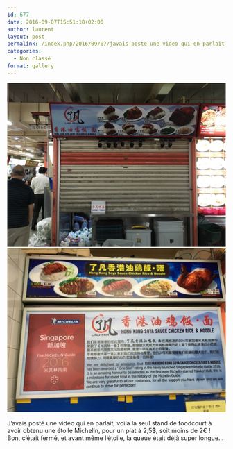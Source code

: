 ```yaml
---
id: 677
date: 2016-09-07T15:51:18+02:00
author: laurent
layout: post
permalink: /index.php/2016/09/07/javais-poste-une-video-qui-en-parlait-voila-la/
categories:
  - Non classé
format: gallery
---
```

<img src="/images/2016/09/tumblr_od55djp2IJ1uuvt0bo1_1280.jpg" />
<img src="/images/2016/09/tumblr_od55djp2IJ1uuvt0bo2_1280.jpg" />

J&rsquo;avais posté une vidéo qui en parlait, voilà la seul stand de foodcourt à avoir obtenu une étoile Michelin, pour un plat à 2,5$, soit moins de 2€ !  
Bon, c&rsquo;était fermé, et avant même l&rsquo;étoile, la queue était déjà super longue&hellip;